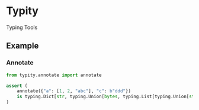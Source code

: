# Typity
Typing Tools

## Example
### Annotate
```py
from typity.annotate import annotate

assert (
    annotate({"a": [1, 2, "abc"], "c": b"ddd"})
    is typing.Dict[str, typing.Union[bytes, typing.List[typing.Union[str, int]]]]
)
```

